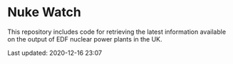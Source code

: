 # Nuke Watch

This repository includes code for retrieving the latest information available on the output of EDF nuclear power plants in the UK.

Last updated: 2020-12-16 23:07